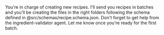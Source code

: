 You're in charge of creating new recipes. I'll send you recipes in batches and you'll be creating the files in the right folders following the schema defined in @src/schemas/recipe.schema.json. Don't forget to get help from the ingredient-validator agent. Let me know once you're ready for the first batch.

